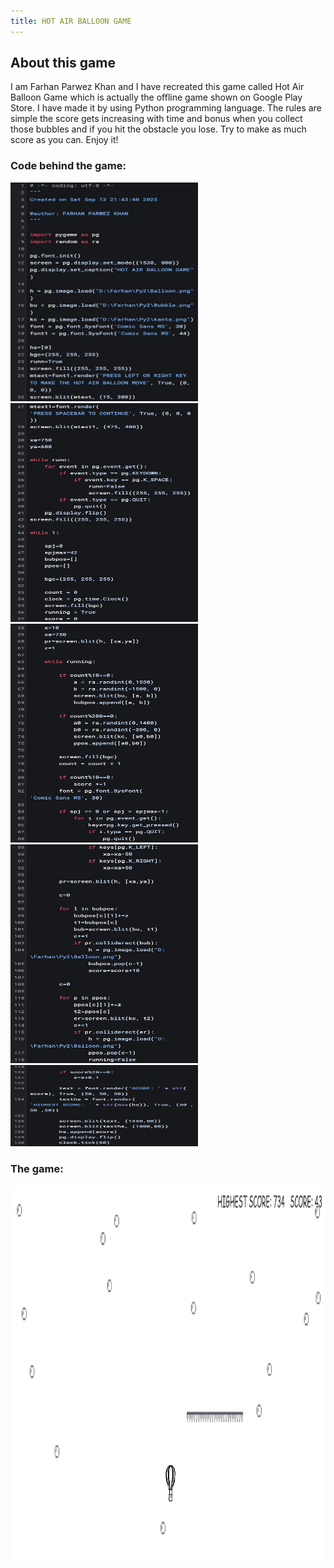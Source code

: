 ```yaml
---
title: HOT AIR BALLOON GAME
---
```

## About this game
I am Farhan Parwez Khan and I have recreated this game called Hot Air Balloon Game which is actually the offline game shown on Google Play Store. I have made it by using Python programming language. The rules are simple the score gets increasing with time and bonus when you collect those bubbles and if you hit the obstacle you lose. Try to make as much score as you can. Enjoy it!
### Code behind the game:
<img src="ci1.jpg" alt="Alt text" width="300" height="350">

<img src="ci2.jpg" alt="Alt text" width="300" height="350">

<img src="ci3.jpg" alt="Alt text" width="300" height="350">

<img src="ci4.jpg" alt="Alt text" width="300" height="350">

<img src="ci5.jpg" alt="Alt text" width="300" height="130">

### The game:

<img src="gamescreenshot.png" alt="Alt text" width="900" height="600">
